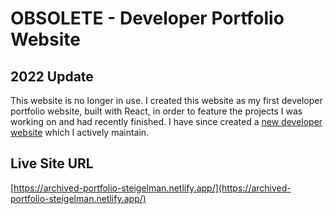 # OBSOLETE - Developer Portfolio Website

## 2022 Update
This website is no longer in use. I created this website as my first developer portfolio website, built with React, in order to feature the projects I was working on and had recently finished. I have since created a [new developer website](https://www.helloimjoey.com/) which I actively maintain.

## Live Site URL
[https://archived-portfolio-steigelman.netlify.app/](https://archived-portfolio-steigelman.netlify.app/)
